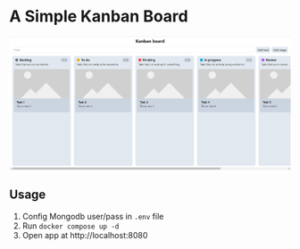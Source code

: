 # A Simple Kanban Board

![Preview](preview.png)

## Usage

1.  Config Mongodb user/pass in `.env` file
2.  Run `docker compose up -d`
3.  Open app at http://localhost:8080
